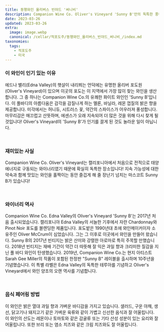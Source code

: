 ```yaml
---
title: 동행와인 올리버스 빈야드 '써니비'
description: Companion Wine Co. Oliver's Vineyard 'Sunny B'만의 독특한 풍미를 경험해보세요! 강렬한 햇살을 머금은 이 와인은 시트러스와 열대 과일 향이 상쾌하게 어우러져 부드러운 여운을 선사합니다. 어떤 경우에도 완벽한 이 독특한 와인은 당신의 감각을 즐겁게 해줄 것입니다.
date: 2023-03-26
updated: 2023-03-26
extra:
  image: image.webp
  canonical: /cellar/적포도주/동행와인_올리버스_빈야드_써니비_/index.md
taxonomies:
  tags: 
    - 적포도주
    - 미국
---
```


### 이 와인이 인기 있는 이유

에드나 밸리(Edna Valley)의 햇살이 내리쬐는 언덕에는 유명한 올리버 포도원(Oliver's Vineyard)이 있으며 이곳의 포도는 이 지역에서 가장 많이 찾는 와인을 생산합니다. 그 중 하나는 Companion Wine Co.의 유쾌한 화이트 와인인 'Sunny B'입니다. 이 풀바디의 아름다움은 감각을 감질나게 하는 멜론, 바닐라, 레몬 껍질의 밝은 향을 제공합니다. 미각에서는 허니듀, 시트러스 꽃, 약간의 스파이스가 어우러져 풍성합니다. 마무리감은 매끄럽고 산뜻하며, 에센스가 오래 지속되어 더 많은 것을 위해 다시 찾게 될 것입니다! Oliver's Vineyard의 'Sunny B'가 인기를 끌게 된 것도 놀라운 일이 아닙니다.

&nbsp;  

### 재미있는 사실

Companion Wine Co. Oliver's Vineyard는 캘리포니아에서 처음으로 전적으로 태양 에너지로 구동되는 와이너리였기 때문에 확실히 독특한 장소입니다! 지속 가능성에 대한 약속과 함께 맛있는 와인을 홀짝이는 동안 즐겁게 해 줄 장난기 넘치는 마스코트 Sunny B가 있습니다!

&nbsp;  

### 와이너리 역사

Companion Wine Co. Edna Valley의 Oliver's Vineyard 'Sunny B'는 2017년 처음 출시되었습니다. 캘리포니아 Edna Valley의 서늘한 기후에서 자란 Chardonnay와 Pinot Noir 포도를 블렌딩한 제품입니다. 포도밭은 1990년대 초에 와인메이커이자 소유주인 Oliver McCrum이 심었습니다. 그는 그 이후로 이곳에서 와인을 만들어 왔습니다. Sunny B의 2017년 빈티지는 밝은 산미와 강렬한 아로마로 특히 주목할 만했습니다. 2018년 빈티지는 재배 기간이 약간 더 따뜻해 잘 익은 과일 향과 크리미한 질감을 지닌 풀 바디 와인이 탄생했습니다. 2019년, Companion Wine Co.는 현지 아티스트 Sarah Gee Miller의 작품이 포함된 한정판 "Sunny B" 레이블을 출시하며 10주년을 기념했습니다. 이 특별 라벨은 Edna Valley의 독특한 테루아를 기념하고 Oliver's Vineyard에서 와인 양조의 오랜 역사를 기념합니다.

&nbsp;  

### 음식 페어링 방법

이 와인은 밝은 열대 과일 향과 가벼운 바디감을 가지고 있습니다. 샐러드, 구운 야채, 생선, 닭고기나 돼지고기 같은 가벼운 육류와 같이 가볍고 신선한 음식과 잘 어울립니다. 이 와인의 산도는 레몬이나 토마토와 같은 감귤류 또는 기타 산성 성분이 있는 요리와 잘 어울립니다. 또한 브리 또는 염소 치즈와 같은 크림 치즈와도 잘 어울립니다.

&nbsp;  
